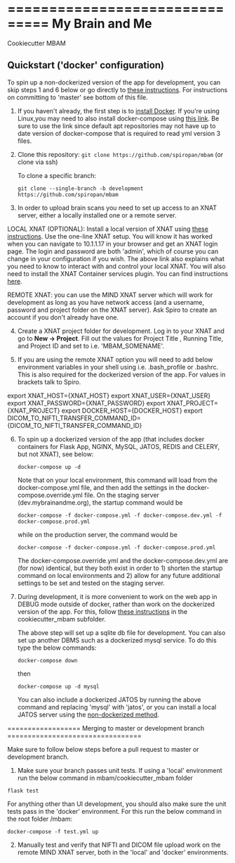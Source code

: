 ===============================
My Brain and Me
===============================

Cookiecutter MBAM

Quickstart ('docker' configuration)
----------

To spin up a non-dockerized version of the app for development, you can skip steps 1 and 6 below or go directly to [these instructions](cookiecutter_mbam/README.md). For instructions on committing to 'master' see bottom of this file.

1. If you haven't already, the first step is to [install Docker](https://docs.docker.com/install/). If you're using Linux,you may need to also install docker-compose using [this link](https://docs.docker.com/compose/install/). Be sure to use the link since default apt repositories may not have up to date version of docker-compose that is required to read yml version 3 files.

2. Clone this repository:
   `git clone https://github.com/spiropan/mbam`
   (or clone via ssh)

   To clone a specific branch:

   `git clone --single-branch -b development https://github.com/spiropan/mbam`

3. In order to upload brain scans you need to set up access to an XNAT server, either a locally installed one or a remote server.

LOCAL XNAT (OPTIONAL): Install a local version of XNAT using [these instructions](https://wiki.xnat.org/display/XNAT17/Running+XNAT+in+a+Vagrant+Virtual+Machine). Use the one-line XNAT setup.  You will know it has worked when you can navigate to 10.1.1.17 in your browser and get an XNAT login page. The login and password are both 'admin', which of course you can change in your configuration if you wish. The above link also explains what you need to know to interact with and control your local XNAT. You will also need to install the XNAT Container services plugin. You can find instructions [here](https://github.com/MIND-NYSPI/xnat-cs-tutorial/blob/master/tutorial_part1.md#installing-the-container-service-plugin).

REMOTE XNAT: you can use the MIND XNAT server which will work for development as long as you have network access (and a username, password and project folder on the XNAT server). Ask Spiro to create an account if you don't already have one.

4. Create a XNAT project folder for development. Log in to your XNAT and go to **New -> Project**. Fill out the values for Project Title , Running Title, and Project ID and set to i.e. 'MBAM_SOMENAME'.

5. If you are using the remote XNAT option you will need to add below environment variables in your shell using i.e. .bash_profile or .bashrc. This is also required for the dockerized version of the app. For values in brackets talk to Spiro.

export XNAT_HOST={XNAT_HOST}
export XNAT_USER={XNAT_USER}
export XNAT_PASSWORD={XNAT_PASSWORD}
export XNAT_PROJECT={XNAT_PROJECT}
export DOCKER_HOST={DOCKER_HOST}
export DICOM_TO_NIFTI_TRANSFER_COMMAND_ID={DICOM_TO_NIFTI_TRANSFER_COMMAND_ID}

6. To spin up a dockerized version of the app (that includes docker containers for Flask App, NGINX, MySQL, JATOS, REDIS and CELERY, but not XNAT), see below:

   `docker-compose up -d`

   Note that on your local environment, this command will load from the docker-compose.yml file, and then add the settings in the docker-compose.override.yml file. On the staging server (dev.mybrainandme.org), the startup command would be

   `docker-compose -f docker-compose.yml -f docker-compose.dev.yml -f docker-compose.prod.yml`

   while on the production server, the command would be

   `docker-compose -f docker-compose.yml -f docker-compose.prod.yml`

   The docker-compose.override.yml and the docker-compose.dev.yml are (for now) identical, but they both exist in order to 1) shorten the startup command on local environments and 2) allow for any future additional settings to be set and tested on the staging server.

7. During development, it is more convenient to work on the web app in DEBUG mode outside of docker, rather than work on the dockerized version of the app. For this, follow [these instructions](cookiecutter_mbam/README.md) in the cookiecutter_mbam subfolder.  

   The above step will set up a sqlite db file for development. You can also set up another DBMS such as a dockerized mysql service. To do this type the below commands:

   `docker-compose down`

   then

   `docker-compose up -d mysql`

   You can also include a dockerized JATOS by running the above command and replacing 'mysql' with 'jatos', or you can install a local JATOS server using the [non-dockerized method](https://www.jatos.org/JATOS-on-a-server.html).

==================  Merging to master or development branch =================================

Make sure to follow below steps before a pull request to master or development branch.

1. Make sure your branch passes unit tests. If using a 'local' environment run the below command in
mbam/cookiecutter_mbam folder

  `flask test`

For anything other than UI development, you should also make sure the unit tests pass in the 'docker' environment. For this run the below command in the root folder /mbam:

  `docker-compose -f test.yml up`

2. Manually test and verify that NIFTI and DICOM file upload work on the remote MIND XNAT server, both in the 'local' and 'docker' environments.
